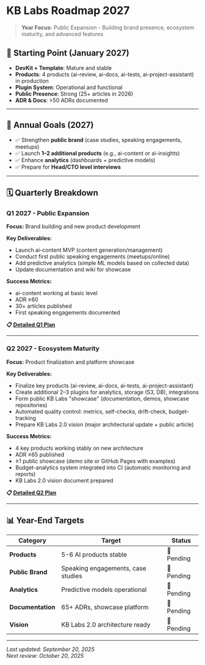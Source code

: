 # KB Labs Roadmap 2027

> **Year Focus:** Public Expansion - Building brand presence, ecosystem maturity, and advanced features

## 📍 Starting Point (January 2027)

- **DevKit + Template**: Mature and stable
- **Products**: 4 products (ai-review, ai-docs, ai-tests, ai-project-assistant) in production
- **Plugin System**: Operational and functional
- **Public Presence**: Strong (25+ articles in 2026)
- **ADR & Docs**: >50 ADRs documented

---

## 🎯 Annual Goals (2027)

- ✅ Strengthen **public brand** (case studies, speaking engagements, meetups)
- ✅ Launch **1–2 additional products** (e.g., ai-content or ai-insights)
- ✅ Enhance **analytics** (dashboards + predictive models)
- ✅ Prepare for **Head/CTO level interviews**

---

## 🗓️ Quarterly Breakdown

### Q1 2027 - Public Expansion
**Focus:** Brand building and new product development

**Key Deliverables:**
- Launch ai-content MVP (content generation/management)
- Conduct first public speaking engagements (meetups/online)
- Add predictive analytics (simple ML models based on collected data)
- Update documentation and wiki for showcase

**Success Metrics:**
- ai-content working at basic level
- ADR ≥60
- 30+ articles published
- First speaking engagements documented

**📋 [Detailed Q1 Plan](./Q1.md)**

---

### Q2 2027 - Ecosystem Maturity
**Focus:** Product finalization and platform showcase

**Key Deliverables:**
- Finalize key products (ai-review, ai-docs, ai-tests, ai-project-assistant)
- Create additional 2–3 plugins for analytics, storage (S3, DB), integrations
- Form public KB Labs "showcase" (documentation, demos, showcase repositories)
- Automated quality control: metrics, self-checks, drift-check, budget-tracking
- Prepare KB Labs 2.0 vision (major architectural update + public article)

**Success Metrics:**
- 4 key products working stably on new architecture
- ADR ≥65 published
- ≥1 public showcase (demo site or GitHub Pages with examples)
- Budget-analytics system integrated into CI (automatic monitoring and reports)
- KB Labs 2.0 vision document prepared

**📋 [Detailed Q2 Plan](./Q2.md)**

---

## 📊 Year-End Targets

| Category | Target | Status |
|----------|--------|--------|
| **Products** | 5-6 AI products stable | 🔴 Pending |
| **Public Brand** | Speaking engagements, case studies | 🔴 Pending |
| **Analytics** | Predictive models operational | 🔴 Pending |
| **Documentation** | 65+ ADRs, showcase platform | 🔴 Pending |
| **Vision** | KB Labs 2.0 architecture ready | 🔴 Pending |

---

*Last updated: September 20, 2025*  
*Next review: October 20, 2025*  